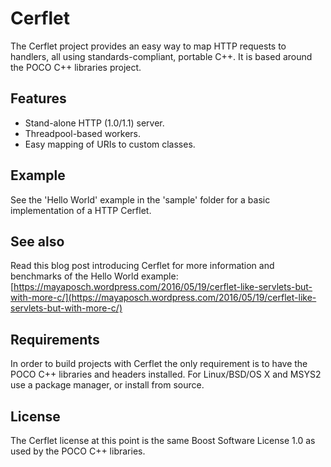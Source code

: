 # Cerflet #

The Cerflet project provides an easy way to map HTTP requests to handlers, all using standards-compliant, portable C++. It is based around the POCO C++ libraries project.

## Features ##

- Stand-alone HTTP (1.0/1.1) server.
- Threadpool-based workers.
- Easy mapping of URIs to custom classes.

## Example ##

See the 'Hello World' example in the 'sample' folder for a basic implementation of a HTTP Cerflet.

## See also ##

Read this blog post introducing Cerflet for more information and benchmarks of the Hello World example: [https://mayaposch.wordpress.com/2016/05/19/cerflet-like-servlets-but-with-more-c/](https://mayaposch.wordpress.com/2016/05/19/cerflet-like-servlets-but-with-more-c/)

## Requirements ##

In order to build projects with Cerflet the only requirement is to have the POCO C++ libraries and headers installed. For Linux/BSD/OS X and MSYS2 use a package manager, or install from source.

## License ##

The Cerflet license at this point is the same Boost Software License 1.0 as used by the POCO C++ libraries.